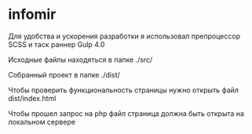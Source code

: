 # infomir

Для удобства и ускорения разработки я использовал препроцессор SCSS и таск раннер Gulp 4.0

Исходные файлы находяться в папке ./src/

Собранный проект в папке ./dist/

Чтобы проверить функциональность страницы нужно открыть файл dist/index.html

Чтобы прошел запрос на php файл страница должна быть открыта на локальном сервере
